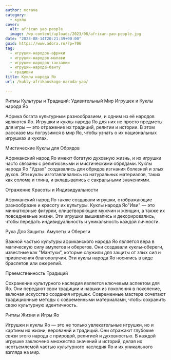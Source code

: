 ```yaml
---
author: morava
category:
  - куклы
cover:
  alt: african yao people
  image: /wp-content/uploads/2023/08/african-yao-people.jpg
date: "2023-08-14T20:21:39+00:00"
guid: https://www.adora.ru/?p=706
tag:
  - игрушки-народов-африки
  - игрушки-народов-малави
  - игрушки-народов-танзании
  - игрущки-народа-банту
  - традиции
title: Куклы народа Яо
url: /kukly-afrikanskogo-naroda-yao/

---
```

Ритмы Культуры и Традиций: Удивительный Мир Игрушек и Куклы народа Яо

Африка богата культурным разнообразием, и одним из её народов являются Яо. Игрушки и куклы народа Яо для них не просто предметы для игры — это отражение их традиций, религии и истории. В этом рассказе мы погрузимся в мир Яо, чтобы узнать о их национальных игрушках и куклах.

Мистические Куклы для Обрядов

Африканский народ Яо имеют богатую духовную жизнь, и их игрушки часто связаны с религиозными и мистическими обрядами. Куклы народа Яо "Удзах" создавались для обрядов изгнания болезней и злых духов. Эти куклы изготавливались из натуральных материалов, таких как солома и глина, и вкладывались с сакральными значениями.

Отражение Красоты и Индивидуальности

Африканский народ Яо также создавали игрушки, отображающие разнообразие и красоту их культуры. Куклы народа Яо"Иви" — это миниатюрные фигурки, олицетворяющие мужчин и женщин, а также их повседневные жизни. Эти игрушки вышивались и декорировались, чтобы передать индивидуальность и уникальность каждой личности.

Рука Для Защиты: Амулеты и Обереги

Важной частью культуры африканского народа Яо является вера в магическую силу амулетов и оберегов. Они создавали куклы-обереги, известные как "Мантухи", которые служили для защиты от злых сил и привлечения благополучия. Эти куклы народа Яо носились в виде браслетов или ожерелий.

Преемственность Традиций

Сохранение культурного наследия является ключевым аспектом для Яо. Они передают свои традиции и навыки из поколения в поколение, включая искусство создания игрушек. Современные мастера сочетают традиционные методы с современными материалами, чтобы сохранить свою культурную идентичность.

Ритмы Жизни и Игры Яо

Игрушки и куклы Яо — это не только увлекательные игрушки, но и картины их жизни, верований и традиций. Они отражают глубокие связи этого народа с природой, религией и духовностью. В каждой игрушке заключено множество значений и историй, делая их неотъемлемой частью культурного наследия Яо и их уникального взгляда на мир.
